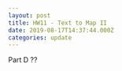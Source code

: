 ```yaml
---
layout: post
title: HW11 - Text to Map II
date: 2019-08-17T14:37:44.000Z
categories: update
---
```



Part D ??
